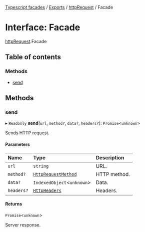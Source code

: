 [Typescript facades](../index.md) / [Exports](../modules.md) / [httpRequest](../modules/httpRequest.md) / Facade

# Interface: Facade

[httpRequest](../modules/httpRequest.md).Facade

## Table of contents

### Methods

- [send](httpRequest.Facade.md#send)

## Methods

### send

▸ `Readonly` **send**(`url`, `method?`, `data?`, `headers?`): `Promise`<`unknown`\>

Sends HTTP request.

#### Parameters

| Name | Type | Description |
| :------ | :------ | :------ |
| `url` | `string` | URL. |
| `method?` | [`HttpRequestMethod`](../modules/httpRequest.md#httprequestmethod) | HTTP method. |
| `data?` | `IndexedObject`<`unknown`\> | Data. |
| `headers?` | [`HttpHeaders`](../modules/httpRequest.md#httpheaders) | Headers. |

#### Returns

`Promise`<`unknown`\>

Server response.
